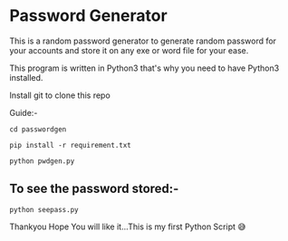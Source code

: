 # Password Generator 
This is a random password generator to generate random password for your accounts and store it on any exe or word file for your ease.

This program is written in Python3 that's why you need to have Python3 installed.

Install git to clone this repo

Guide:-

`cd passwordgen`

`pip install -r requirement.txt`

`python pwdgen.py`

## To see the password stored:-

`python seepass.py`


Thankyou Hope You will like it...This is my first Python Script 😅
